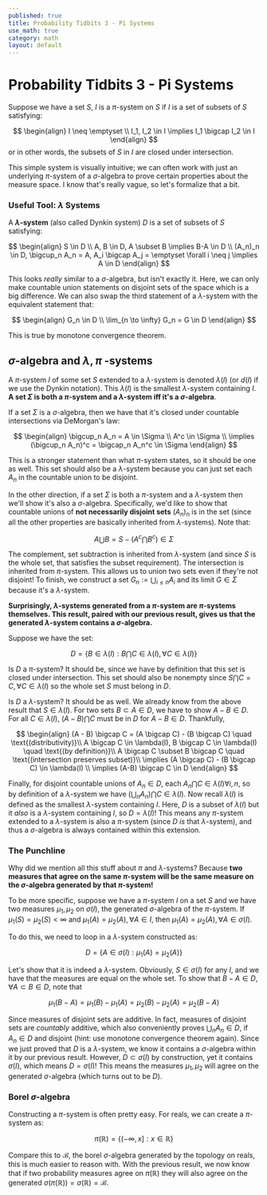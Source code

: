 ```yaml
---
published: true
title: Probability Tidbits 3 - Pi Systems
use_math: true
category: math
layout: default
---
```


# Probability Tidbits 3 - Pi Systems

Suppose we have a set $S$, $I$ is a $\pi$-system on $S$ if $I$ is a set of subsets of $S$ satisfying:

$$
\begin{align}
I \neq \emptyset \\
I_1, I_2 \in I \implies I_1 \bigcap I_2 \in I
\end{align}
$$
or in other words, the subsets of $S$ in $I$ are closed under intersection.

This simple system is visually intuitive; we can often work with just an underlying $\pi$-system of a $\sigma$-algebra to prove certain properties about the measure space. I know that's really vague, so let's formalize that a bit. 

### Useful Tool: $\lambda$ Systems

A **$\lambda$-system** (also called Dynkin system) $D$ is a set of subsets of $S$ satisfying:

$$
\begin{align}
S \in D \\
A, B \in D, A \subset B \implies B-A \in D \\
(A_n)_n \in D, \bigcup_n A_n = A, A_i \bigcap A_j = \emptyset \forall i \neq j \implies A \in D
\end{align}
$$

This looks _really_ similar to a $\sigma$-algebra, but isn't exactly it. Here, we can only make countable union statements on disjoint sets of the space which is a big difference. We can also swap the third statement of a $\lambda$-system with the equivalent statement that:

$$
\begin{align}
G_n \in D \\
\lim_{n \to \infty} G_n = G \in D
\end{align}
$$

This is true by monotone convergence theorem.

## $\sigma$-algebra and $\lambda, \pi$ -systems
A $\pi$-system $I$ of some set $S$ extended to a $\lambda$-system is denoted $\lambda(I)$ (or $d(I)$ if we use the Dynkin notation). This $\lambda(I)$ is the smallest $\lambda$-system containing $I$. **A set $\Sigma$ is both a $\pi$-system and a $\lambda$-system iff it's a $\sigma$-algebra**.

If a set $\Sigma$ is a $\sigma$-algebra, then we have that it's closed under countable intersections via DeMorgan's law:

$$
\begin{align}
\bigcup_n A_n = A \in \Sigma \\
A^c \in \Sigma \\
\implies (\bigcup_n A_n)^c = \bigcap_n A_n^c \in \Sigma
\end{align}
$$

This is a stronger statement than what $\pi$-system states, so it should be one as well. This set should also be a $\lambda$-system because you can just set each $A_n$ in the countable union to be disjoint.

In the other direction, if a set $\Sigma$ is both a $\pi$-system and a $\lambda$-system then we'll show it's also a $\sigma$-algebra. Specifically, we'd like to show that countable unions of **not necessarily disjoint sets** $(A_n)_n$ is in the set (since all the other properties are basically inherited from $\lambda$-systems). Note that:


$$
A \bigcup B = S - (A^c \bigcap B^c) \in \Sigma
$$

The complement, set subtraction is inherited from $\lambda$-system (and since $S$ is the whole set, that satisfies the subset requirement). The intersection is inherited from $\pi$-system. This allows us to union two sets even if they're not disjoint! To finish, we construct a set $G_n := \bigcup_{i \leq n} A_i$ and its limit $G \in \Sigma$ because it's a $\lambda$-system.

**Surprisingly, $\lambda$-systems generated from a $\pi$-system are $\pi$-systems themselves. This result, paired with our previous result, gives us that the generated $\lambda$-system contains a $\sigma$-algebra.**

Suppose we have the set:


$$
D = \{B \in \lambda(I) : B \bigcap C \in \lambda (I), \forall C \in \lambda(I)\}
$$

Is $D$ a $\pi$-system? It should be, since we have by definition that this set is closed under intersection. This set should also be nonempty since $S \bigcap C = C, \forall C \in \lambda(I)$ so the whole set $S$ must belong in $D$. 

Is $D$ a $\lambda$-system? It should be as well. We already know from the above result that $S \in \lambda(I)$. For two sets $B \subset A \in D$, we have to show $A - B \in D$. For all $C \in \lambda(I)$, $(A - B) \bigcap C$ must be in $D$ for $A - B \in D$. Thankfully, 


$$
\begin{align}
(A - B) \bigcap C = (A \bigcap C) - (B \bigcap C) \quad \text{(distributivity)}\\
A \bigcap C \in \lambda(I), B \bigcap C \in \lambda(I) \quad \text{(by definition)}\\
A \bigcap C \subset B \bigcap C \quad \text{(intersection preserves subset)}\\
\implies (A \bigcap C) - (B \bigcap C) \in \lambda(I) \\
\implies (A-B) \bigcap C \in D
\end{align}
$$


Finally, for disjoint countable unions of $A_n \in  D$, each $A_n \bigcap C \in \lambda(I) \forall i, n$, so by definition of a $\lambda$-system we have $(\bigcup_n A_n) \bigcap C \in \lambda(I)$. Now recall $\lambda(I)$ is defined as the smallest $\lambda$-system containing $I$. Here, $D$ is a subset of $\lambda(I)$ but it _also_ is a $\lambda$-system containing $I$, so $D = \lambda(I)$! This means any $\pi$-system extended to a $\lambda$-system is also a $\pi$-system (since $D$ _is_ that $\lambda$-system), and thus a $\sigma$-algebra is always contained within this extension.

### The Punchline
Why did we mention all this stuff about $\pi$ and $\lambda$-systems? Because **two measures that agree on the same $\pi$-system will be the same measure on the $\sigma$-algebra generated by that $\pi$-system!**

To be more specific, suppose we have a $\pi$-system $I$ on a set $S$ and we have two measures $\mu_1, \mu_2$ on $\sigma(I)$, the generated $\sigma$-algebra of the $\pi$-system. If $\mu_1(S) = \mu_2(S) < \infty$ and $\mu_1(A) = \mu_2(A), \forall A \in I$, then $\mu_1(A) = \mu_2(A), \forall A \in \sigma(I)$.

To do this, we need to loop in a $\lambda$-system constructed as:

$$
D = \{A \in \sigma(I): \mu_1(A) = \mu_2(A)\}
$$

Let's show that it is indeed a $\lambda$-system. Obviously, $S \in \sigma(I)$ for any $I$, and we have that the measures are equal on the whole set. To show that $B - A \in D, \forall A \subset B \in D$, note that 

$$
\mu_1(B - A) = \mu_1(B) - \mu_1(A) = \mu_2(B) - \mu_2(A) = \mu_2(B - A)
$$

Since measures of disjoint sets are additive. In fact, measures of disjoint sets are *countably* additive, which also conveniently proves $\bigcup_n A_n \in D$, if $A_n \in D$ and disjoint (hint: use monotone convergence theorem again). Since we just proved that $D$ is a $\lambda$-system, we know it contains a $\sigma$-algebra within it by our previous result. However, $D \subset \sigma(I)$ by construction, yet it contains $\sigma(I)$, which means $D = \sigma(I)$! This means the measures $\mu_1, \mu_2$ will agree on the generated $\sigma$-algebra (which turns out to be $D$).

### Borel $\sigma$-algebra

Constructing a $\pi$-system is often pretty easy. For reals, we can create a $\pi$-system as:

$$
\pi(\mathbb{R}) = \{(-\infty, x] : x \in \mathbb{R} \}
$$

Compare this to $\mathcal{B}$, the borel $\sigma$-algebra generated by the topology on reals, this is much easier to reason with. With the previous result, we now know that if two probability measures agree on $\pi(\mathbb{R})$ they will also agree on the generated $\sigma(\pi(\mathbb{R})) = \sigma(\mathbb{R}) = \mathcal{B}$.

<script src="https://utteranc.es/client.js" repo="OneRaynyDay/oneraynyday.github.io" issue-term="pathname" theme="github-light" crossorigin="anonymous" async> </script>